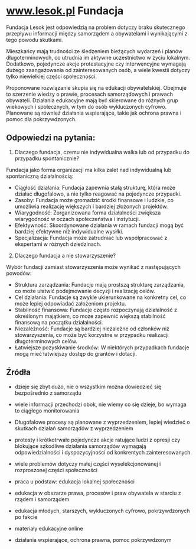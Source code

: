 # www.lesok.pl Fundacja



Fundacja Lesok jest odpowiedzią na problem dotyczy braku skutecznego przepływu informacji między samorządem a obywatelami i wynikającymi z tego powodu skutkami.

Mieszkańcy mają trudności ze śledzeniem bieżących wydarzeń i planów długoterminowych, co utrudnia im aktywne uczestnictwo w życiu lokalnym. 
Dodatkowo, pojedyncze akcje protestacyjne czy interwencyjne wymagają dużego zaangażowania od zainteresowanych osób, a wiele kwestii dotyczy tylko niewielkiej części społeczności.

Proponowane rozwiązanie skupia się na edukacji obywatelskiej. 
Obejmuje to szerzenie wiedzy o prawie, procesach samorządowych i prawach obywateli.
Działania edukacyjne mają być skierowane do różnych grup wiekowych i społecznych, w tym do osób wykluczonych cyfrowo. 
Planowane są również działania wspierające, takie jak ochrona prawna i pomoc dla pokrzywdzonych.


## Odpowiedzi na pytania:

1. Dlaczego fundacja, czemu nie indywidualna walka lub od przypadku do przypadku spontanicznie?

Fundacja jako forma organizacji ma kilka zalet nad indywidualną lub spontaniczną działalnością:

- Ciągłość działania: Fundacja zapewnia stałą strukturę, która może działać długofalowo, a nie tylko reagować na pojedyncze przypadki.
- Zasoby: Fundacja może gromadzić środki finansowe i ludzkie, co umożliwia realizację większych i bardziej złożonych projektów.
- Wiarygodność: Zorganizowana forma działalności zwiększa wiarygodność w oczach społeczeństwa i instytucji.
- Efektywność: Skoordynowane działania w ramach fundacji mogą być bardziej efektywne niż indywidualne wysiłki.
- Specjalizacja: Fundacja może zatrudniać lub współpracować z ekspertami w różnych dziedzinach.

2. Dlaczego fundacja a nie stowarzyszenie?

Wybór fundacji zamiast stowarzyszenia może wynikać z następujących powodów:

- Struktura zarządzania: Fundacje mają prostszą strukturę zarządzania, co może ułatwić podejmowanie decyzji i realizację celów.
- Cel działania: Fundacje są zwykle ukierunkowane na konkretny cel, co może lepiej odpowiadać założeniom projektu.
- Stabilność finansowa: Fundacje często rozpoczynają działalność z określonym majątkiem, co może zapewnić większą stabilność finansową na początku działalności.
- Niezależność: Fundacje są bardziej niezależne od członków niż stowarzyszenia, co może być korzystne w przypadku realizacji długoterminowych celów.
- Łatwiejsze pozyskiwanie środków: W niektórych przypadkach fundacje mogą mieć łatwiejszy dostęp do grantów i dotacji.






##  Źródła


- dzieje się zbyt dużo, nie o wszystkim można dowiedzieć się bezpośrednio z samorządu
- wiele informacji przechodzi obok, nie wiemy co się dzieje, bo wymaga to ciągłego monitorowania
- Długofalowe procesy są planowane z wyprzedzeniem, lepiej wiedzieć o skutkach działań samorządów z wyprzedzeniem
- protesty i krótkotrwałe pojedyncze akcje ratujące ludzi z opresji czy blokujące szkodliwe działania samorządów wymagają odpowiedzialności i dyspozycyjności od konkrentych zainteresowanych
- wiele problemów dotyczy małej części wyselekcjonowanej i rozproszonej części społeczności




- praca u podstaw: edukacja lokalnej społeczności 
- edukacja w obszarze prawa, procesów i praw obywatela w starciu z rządem i samorządem
- edukacja młodych, starszych, wykluczonych cyfrowo, pokrzywdzonych po fakcie
- materiały edukacyjne online
- działania wspierające, ochrona prawna, pomoc pokrzywdzonym








